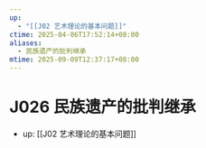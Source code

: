 ```yaml
---
up:
  - "[[J02 艺术理论的基本问题]]"
ctime: 2025-04-06T17:52:14+08:00
aliases:
  - 民族遗产的批判继承
mtime: 2025-09-09T12:37:17+08:00
---
```


# J026 民族遗产的批判继承

- up: [[J02 艺术理论的基本问题]]
